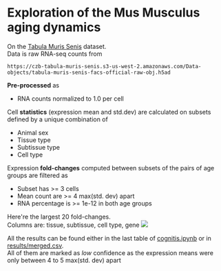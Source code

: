 # Exploration of the Mus Musculus aging dynamics
On the [Tabula Muris Senis](https://github.com/czbiohub/tabula-muris-senis) dataset.  
Data is raw RNA-seq counts from
```
https://czb-tabula-muris-senis.s3-us-west-2.amazonaws.com/Data-objects/tabula-muris-senis-facs-official-raw-obj.h5ad
```

<!-- Gene annotations are from
```
ftp://ftp.ncbi.nih.gov/gene/DATA/GENE_INFO/Mammalia/Mus_musculus.gene_info.gz
``` -->

**Pre-processed** as  
- RNA counts normalized to 1.0 per cell

Cell **statistics** (expression mean and std.dev) are calculated on subsets defined by a unique combination of  
- Animal sex
- Tissue type
- Subtissue type
- Cell type

Expression **fold-changes** computed between subsets of the pairs of age groups are filtered as  
- Subset has >= 3 cells
- Mean count are >= 4 max(std. dev) apart
- RNA percentage is >= 1e-12 in both age groups

Here're the largest 20 fold-changes.  
Columns are: tissue, subtissue, cell type, gene
![](./docs/dexpression.png)

All the results can be found either in the last table of [cognitis.ipynb](./cognitis.ipynb) or in [results/merged.csv](./results/merged.csv).  
All of them are marked as _low_ confidence as the expression means were only between 4 to 5 max(std. dev) apart
